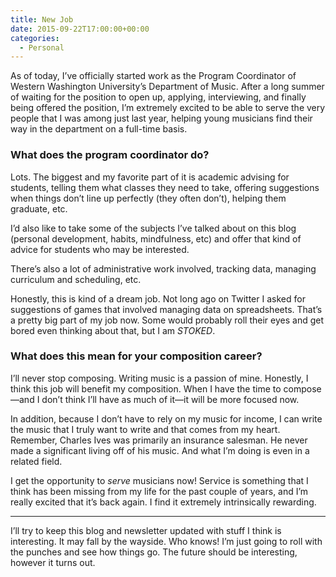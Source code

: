 ```yaml
---
title: New Job
date: 2015-09-22T17:00:00+00:00
categories:
  - Personal
---
```

<p>As of today, I’ve officially started work as the Program Coordinator of Western Washington University’s Department of Music. After a long summer of waiting for the position to open up, applying, interviewing, and finally being offered the position, I’m extremely excited to be able to serve the very people that I was among just last year, helping young musicians find their way in the department on a full-time basis.</p>
<!--more-->
<h3 id="what-does-the-program-coordinator-do">What does the program coordinator do?</h3>

<p>Lots. The biggest and my favorite part of it is academic advising for students, telling them what classes they need to take, offering suggestions when things don’t line up perfectly (they often don’t), helping them graduate, etc.</p>

<p>I’d also like to take some of the subjects I’ve talked about on this blog (personal development, habits, mindfulness, etc) and offer that kind of advice for students who may be interested.</p>

<p>There’s also a lot of administrative work involved, tracking data, managing curriculum and scheduling, etc.</p>

<p>Honestly, this is kind of a dream job. Not long ago on Twitter I asked for suggestions of games that involved managing data on spreadsheets. That’s a pretty big part of my job now. Some would probably roll their eyes and get bored even thinking about that, but I am <em>STOKED</em>.</p>

<h3 id="what-does-this-mean-for-your-composition-career">What does this mean for your composition career?</h3>

<p>I’ll never stop composing. Writing music is a passion of mine. Honestly, I think this job will benefit my composition. When I have the time to compose—and I don’t think I’ll have as much of it—it will be more focused now.</p>

<p>In addition, because I don’t have to rely on my music for income, I can write the music that I truly want to write and that comes from my heart. Remember, Charles Ives was primarily an insurance salesman. He never made a significant living off of his music. And what I’m doing is even in a related field.</p>

<p>I get the opportunity to <em>serve</em> musicians now! Service is something that I think has been missing from my life for the past couple of years, and I’m really excited that it’s back again. I find it extremely intrinsically rewarding.</p>

<hr />

<p>I’ll try to keep this blog and newsletter updated with stuff I think is interesting. It may fall by the wayside. Who knows! I’m just going to roll with the punches and see how things go. The future should be interesting, however it turns out.</p>

